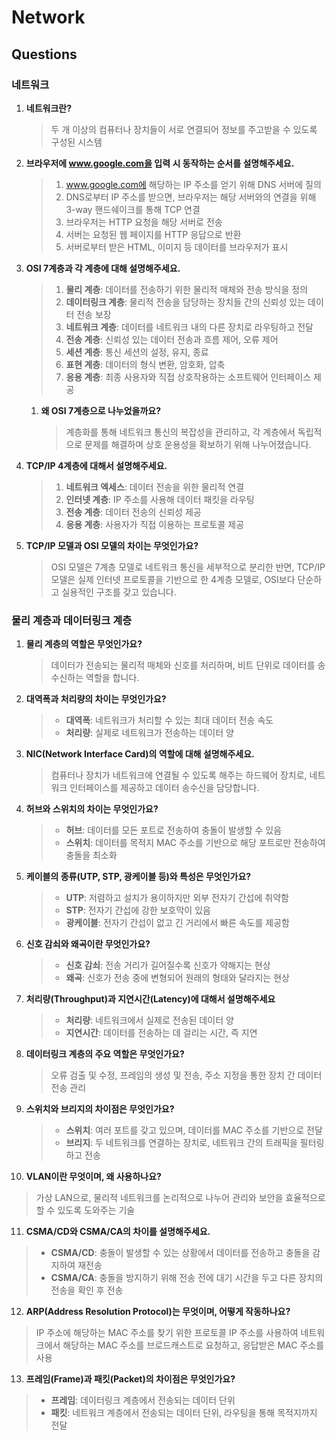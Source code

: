 # Network

## Questions

### 네트워크

1. **네트워크란?**
   > 두 개 이상의 컴퓨터나 장치들이 서로 연결되어 정보를 주고받을 수 있도록 구성된 시스템

2. **브라우저에 www.google.com을 입력 시 동작하는 순서를 설명해주세요.**
   > 1. www.google.com에 해당하는 IP 주소를 얻기 위해 DNS 서버에 질의
   > 2. DNS로부터 IP 주소를 받으면, 브라우저는 해당 서버와의 연결을 위해 3-way 핸드쉐이크를 통해 TCP 연결
   > 3. 브라우저는 HTTP 요청을 해당 서버로 전송
   > 4. 서버는 요청된 웹 페이지를 HTTP 응답으로 반환
   > 5. 서버로부터 받은 HTML, 이미지 등 데이터를 브라우저가 표시

3. **OSI 7계층과 각 계층에 대해 설명해주세요.**
   > 1. **물리 계층**: 데이터를 전송하기 위한 물리적 매체와 전송 방식을 정의
   > 2. **데이터링크 계층**: 물리적 전송을 담당하는 장치들 간의 신뢰성 있는 데이터 전송 보장
   > 3. **네트워크 계층**: 데이터를 네트워크 내의 다른 장치로 라우팅하고 전달
   > 4. **전송 계층**: 신뢰성 있는 데이터 전송과 흐름 제어, 오류 제어
   > 5. **세션 계층**: 통신 세션의 설정, 유지, 종료
   > 6. **표현 계층**: 데이터의 형식 변환, 암호화, 압축
   > 7. **응용 계층**: 최종 사용자와 직접 상호작용하는 소프트웨어 인터페이스 제공

   1. **왜 OSI 7계층으로 나누었을까요?**  
      > 계층화를 통해 네트워크 통신의 복잡성을 관리하고, 각 계층에서 독립적으로 문제를 해결하며 상호 운용성을 확보하기 위해 나누어졌습니다.

4. **TCP/IP 4계층에 대해서 설명해주세요.**
   > 1. **네트워크 엑세스**: 데이터 전송을 위한 물리적 연결
   > 2. **인터넷 계층**: IP 주소를 사용해 데이터 패킷을 라우팅
   > 3. **전송 계층**: 데이터 전송의 신뢰성 제공
   > 4. **응용 계층**: 사용자가 직접 이용하는 프로토콜 제공

5. **TCP/IP 모델과 OSI 모델의 차이는 무엇인가요?**
   > OSI 모델은 7계층 모델로 네트워크 통신을 세부적으로 분리한 반면, TCP/IP 모델은 실제 인터넷 프로토콜을 기반으로 한 4계층 모델로, OSI보다 단순하고 실용적인 구조를 갖고 있습니다.

### 물리 계층과 데이터링크 계층

1. **물리 계층의 역할은 무엇인가요?**
   > 데이터가 전송되는 물리적 매체와 신호를 처리하며, 비트 단위로 데이터를 송수신하는 역할을 합니다.

2. **대역폭과 처리량의 차이는 무엇인가요?**
   > - **대역폭**: 네트워크가 처리할 수 있는 최대 데이터 전송 속도
   > - **처리량**: 실제로 네트워크가 전송하는 데이터 양

3. **NIC(Network Interface Card)의 역할에 대해 설명해주세요.**
   > 컴퓨터나 장치가 네트워크에 연결될 수 있도록 해주는 하드웨어 장치로, 네트워크 인터페이스를 제공하고 데이터 송수신을 담당합니다.

4. **허브와 스위치의 차이는 무엇인가요?**
   > - **허브**: 데이터를 모든 포트로 전송하여 충돌이 발생할 수 있음
   > - **스위치**: 데이터를 목적지 MAC 주소를 기반으로 해당 포트로만 전송하여 충돌을 최소화

5. **케이블의 종류(UTP, STP, 광케이블 등)와 특성은 무엇인가요?**
   > - **UTP**: 저렴하고 설치가 용이하지만 외부 전자기 간섭에 취약함
   > - **STP**: 전자기 간섭에 강한 보호막이 있음
   > - **광케이블**: 전자기 간섭이 없고 긴 거리에서 빠른 속도를 제공함

6. **신호 감쇠와 왜곡이란 무엇인가요?**
   > - **신호 감쇠**: 전송 거리가 길어질수록 신호가 약해지는 현상
   > - **왜곡**: 신호가 전송 중에 변형되어 원래의 형태와 달라지는 현상

7. **처리량(Throughput)과 지연시간(Latency)에 대해서 설명해주세요**
   > - **처리량**: 네트워크에서 실제로 전송된 데이터 양
   > - **지연시간**: 데이터를 전송하는 데 걸리는 시간, 즉 지연

8. **데이터링크 계층의 주요 역할은 무엇인가요?**
   > 오류 검출 및 수정, 프레임의 생성 및 전송, 주소 지정을 통한 장치 간 데이터 전송 관리

9. **스위치와 브리지의 차이점은 무엇인가요?**
   > - **스위치**: 여러 포트를 갖고 있으며, 데이터를 MAC 주소를 기반으로 전달
   > - **브리지**: 두 네트워크를 연결하는 장치로, 네트워크 간의 트래픽을 필터링하고 전송

10. **VLAN이란 무엇이며, 왜 사용하나요?**
   > 가상 LAN으로, 물리적 네트워크를 논리적으로 나누어 관리와 보안을 효율적으로 할 수 있도록 도와주는 기술

11. **CSMA/CD와 CSMA/CA의 차이를 설명해주세요.**
   > - **CSMA/CD**: 충돌이 발생할 수 있는 상황에서 데이터를 전송하고 충돌을 감지하여 재전송
   > - **CSMA/CA**: 충돌을 방지하기 위해 전송 전에 대기 시간을 두고 다른 장치의 전송을 확인 후 전송

12. **ARP(Address Resolution Protocol)는 무엇이며, 어떻게 작동하나요?**
   > IP 주소에 해당하는 MAC 주소를 찾기 위한 프로토콜
   > IP 주소를 사용하여 네트워크에서 해당하는 MAC 주소를 브로드캐스트로 요청하고, 응답받은 MAC 주소를 사용

13. **프레임(Frame)과 패킷(Packet)의 차이점은 무엇인가요?**
   > - **프레임**: 데이터링크 계층에서 전송되는 데이터 단위
   > - **패킷**: 네트워크 계층에서 전송되는 데이터 단위, 라우팅을 통해 목적지까지 전달